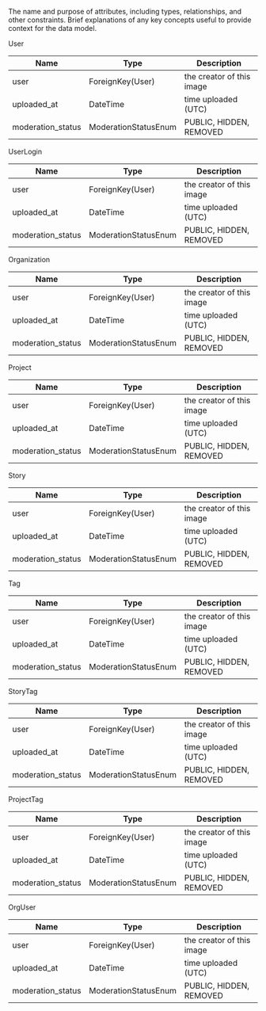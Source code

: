 The name and purpose of attributes, including types, relationships, and other constraints.
Brief explanations of any key concepts useful to provide context for the data model.

User

| Name              | Type                 | Description               |
| ----------------- | -------------------- | ------------------------- |
| user              | ForeignKey(User)     | the creator of this image |
| uploaded_at       | DateTime             | time uploaded (UTC)       |
| moderation_status | ModerationStatusEnum | PUBLIC, HIDDEN, REMOVED   |

UserLogin

| Name              | Type                 | Description               |
| ----------------- | -------------------- | ------------------------- |
| user              | ForeignKey(User)     | the creator of this image |
| uploaded_at       | DateTime             | time uploaded (UTC)       |
| moderation_status | ModerationStatusEnum | PUBLIC, HIDDEN, REMOVED   |

Organization

| Name              | Type                 | Description               |
| ----------------- | -------------------- | ------------------------- |
| user              | ForeignKey(User)     | the creator of this image |
| uploaded_at       | DateTime             | time uploaded (UTC)       |
| moderation_status | ModerationStatusEnum | PUBLIC, HIDDEN, REMOVED   |

Project

| Name              | Type                 | Description               |
| ----------------- | -------------------- | ------------------------- |
| user              | ForeignKey(User)     | the creator of this image |
| uploaded_at       | DateTime             | time uploaded (UTC)       |
| moderation_status | ModerationStatusEnum | PUBLIC, HIDDEN, REMOVED   |

Story

| Name              | Type                 | Description               |
| ----------------- | -------------------- | ------------------------- |
| user              | ForeignKey(User)     | the creator of this image |
| uploaded_at       | DateTime             | time uploaded (UTC)       |
| moderation_status | ModerationStatusEnum | PUBLIC, HIDDEN, REMOVED   |

Tag

| Name              | Type                 | Description               |
| ----------------- | -------------------- | ------------------------- |
| user              | ForeignKey(User)     | the creator of this image |
| uploaded_at       | DateTime             | time uploaded (UTC)       |
| moderation_status | ModerationStatusEnum | PUBLIC, HIDDEN, REMOVED   |

StoryTag

| Name              | Type                 | Description               |
| ----------------- | -------------------- | ------------------------- |
| user              | ForeignKey(User)     | the creator of this image |
| uploaded_at       | DateTime             | time uploaded (UTC)       |
| moderation_status | ModerationStatusEnum | PUBLIC, HIDDEN, REMOVED   |

ProjectTag

| Name              | Type                 | Description               |
| ----------------- | -------------------- | ------------------------- |
| user              | ForeignKey(User)     | the creator of this image |
| uploaded_at       | DateTime             | time uploaded (UTC)       |
| moderation_status | ModerationStatusEnum | PUBLIC, HIDDEN, REMOVED   |

OrgUser

| Name              | Type                 | Description               |
| ----------------- | -------------------- | ------------------------- |
| user              | ForeignKey(User)     | the creator of this image |
| uploaded_at       | DateTime             | time uploaded (UTC)       |
| moderation_status | ModerationStatusEnum | PUBLIC, HIDDEN, REMOVED   |